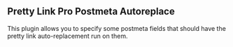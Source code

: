 ## Pretty Link Pro Postmeta Autoreplace

This plugin allows you to specify some postmeta fields that should have the pretty link auto-replacement run on them.
